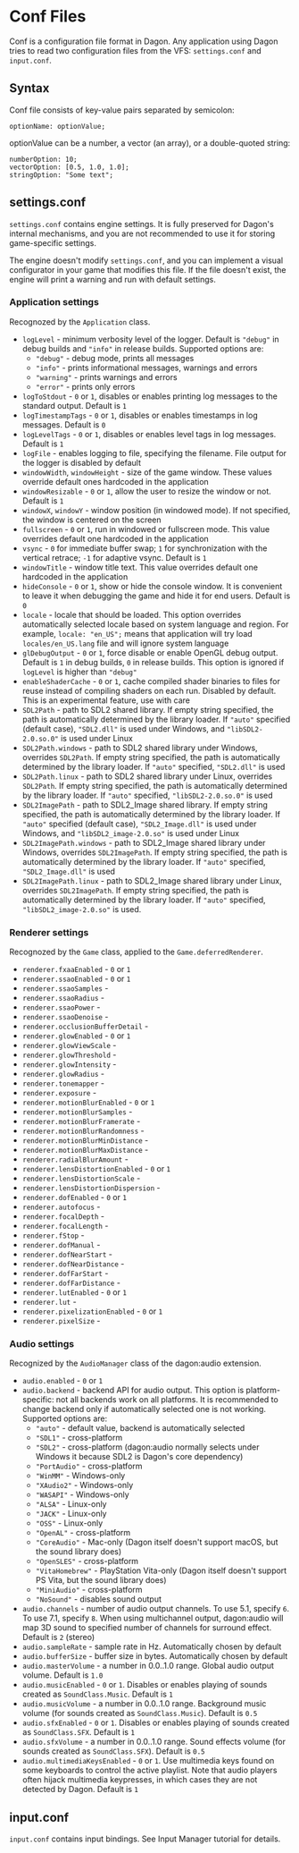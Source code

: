 # Conf Files

Conf is a configuration file format in Dagon. Any application using Dagon tries to read two configuration files from the VFS: `settings.conf` and `input.conf`.

## Syntax

Conf file consists of key-value pairs separated by semicolon:

```
optionName: optionValue;
```

optionValue can be a number, a vector (an array), or a double-quoted string:

```
numberOption: 10;
vectorOption: [0.5, 1.0, 1.0];
stringOption: "Some text";
```

## settings.conf
`settings.conf` contains engine settings. It is fully preserved for Dagon's internal mechanisms, and you are not recommended to use it for storing game-specific settings.

The engine doesn't modify `settings.conf`, and you can implement a visual configurator in your game that modifies this file. If the file doesn't exist, the engine will print a warning and run with default settings.

### Application settings

Recognozed by the `Application` class.

* `logLevel` - minimum verbosity level of the logger. Default is `"debug"` in debug builds and `"info"` in release builds. Supported options are:
  * `"debug"` - debug mode, prints all messages
  * `"info"` - prints informational messages, warnings and errors
  * `"warning"` - prints warnings and errors
  * `"error"` - prints only errors
* `logToStdout` - `0` or `1`, disables or enables printing log messages to the standard output. Default is `1`
* `logTimestampTags` - `0` or `1`, disables or enables timestamps in log messages. Default is `0`
* `logLevelTags` - `0` or `1`, disables or enables level tags in log messages. Default is `1`
* `logFile` - enables logging to file, specifying the filename. File output for the logger is disabled by default
* `windowWidth`, `windowHeight` - size of the game window. These values override default ones hardcoded in the application
* `windowResizable` - `0` or `1`, allow the user to resize the window or not. Default is `1`
* `windowX`, `windowY` - window position (in windowed mode). If not specified, the window is centered on the screen
* `fullscreen` - `0` or `1`, run in windowed or fullscreen mode. This value overrides default one hardcoded in the application
* `vsync` - `0` for immediate buffer swap; `1` for synchronization with the vertical retrace; `-1` for adaptive vsync. Default is `1`
* `windowTitle` - window title text. This value overrides default one hardcoded in the application
* `hideConsole` - `0` or `1`, show or hide the console window. It is convenient to leave it when debugging the game and hide it for end users. Default is `0`
* `locale` - locale that should be loaded. This option overrides automatically selected locale based on system language and region. For example, `locale: "en_US";` means that application will try load `locales/en_US.lang` file and will ignore system language
* `glDebugOutput` - `0` or `1`, force disable or enable OpenGL debug output. Default is `1` in debug builds, `0` in release builds. This option is ignored if `logLevel` is higher than `"debug"`
* `enableShaderCache` - `0` or `1`, cache compiled shader binaries to files for reuse instead of compiling shaders on each run. Disabled by default. This is an experimental feature, use with care
* `SDL2Path` - path to SDL2 shared library. If empty string specified, the path is automatically determined by the library loader. If `"auto"` specified (default case), `"SDL2.dll"` is used under Windows, and `"libSDL2-2.0.so.0"` is used under Linux
* `SDL2Path.windows` - path to SDL2 shared library under Windows, overrides `SDL2Path`. If empty string specified, the path is automatically determined by the library loader. If `"auto"` specified, `"SDL2.dll"` is used
* `SDL2Path.linux` - path to SDL2 shared library under Linux, overrides `SDL2Path`. If empty string specified, the path is automatically determined by the library loader. If `"auto"` specified, `"libSDL2-2.0.so.0"` is used
* `SDL2ImagePath` - path to SDL2_Image shared library. If empty string specified, the path is automatically determined by the library loader. If `"auto"` specified (default case), `"SDL2_Image.dll"` is used under Windows, and `"libSDL2_image-2.0.so"` is used under Linux
* `SDL2ImagePath.windows` - path to SDL2_Image shared library under Windows, overrides `SDL2ImagePath`. If empty string specified, the path is automatically determined by the library loader. If `"auto"` specified, `"SDL2_Image.dll"` is used
* `SDL2ImagePath.linux` - path to SDL2_Image shared library under Linux, overrides `SDL2ImagePath`. If empty string specified, the path is automatically determined by the library loader. If `"auto"` specified, `"libSDL2_image-2.0.so"` is used.

### Renderer settings

Recognozed by the `Game` class, applied to the `Game.deferredRenderer`.

* `renderer.fxaaEnabled` - `0` or `1`
* `renderer.ssaoEnabled` - `0` or `1`
* `renderer.ssaoSamples` - 
* `renderer.ssaoRadius` - 
* `renderer.ssaoPower` - 
* `renderer.ssaoDenoise` - 
* `renderer.occlusionBufferDetail` - 
* `renderer.glowEnabled` - `0` or `1`
* `renderer.glowViewScale` - 
* `renderer.glowThreshold` - 
* `renderer.glowIntensity` - 
* `renderer.glowRadius` - 
* `renderer.tonemapper` - 
* `renderer.exposure` - 
* `renderer.motionBlurEnabled` - `0` or `1`
* `renderer.motionBlurSamples` - 
* `renderer.motionBlurFramerate` - 
* `renderer.motionBlurRandomness` - 
* `renderer.motionBlurMinDistance` - 
* `renderer.motionBlurMaxDistance` - 
* `renderer.radialBlurAmount` - 
* `renderer.lensDistortionEnabled` - `0` or `1`
* `renderer.lensDistortionScale` - 
* `renderer.lensDistortionDispersion` - 
* `renderer.dofEnabled` - `0` or `1`
* `renderer.autofocus` - 
* `renderer.focalDepth` - 
* `renderer.focalLength` - 
* `renderer.fStop` - 
* `renderer.dofManual` - 
* `renderer.dofNearStart` - 
* `renderer.dofNearDistance` - 
* `renderer.dofFarStart` - 
* `renderer.dofFarDistance` - 
* `renderer.lutEnabled` - `0` or `1`
* `renderer.lut` - 
* `renderer.pixelizationEnabled` - `0` or `1`
* `renderer.pixelSize` -

### Audio settings

Recognized by the `AudioManager` class of the dagon:audio extension.

* `audio.enabled` - `0` or `1`
* `audio.backend` - backend API for audio output. This option is platform-specific: not all backends work on all platforms. It is recommended to change backend only if automatically selected one is not working. Supported options are:
  * `"auto"` - default value, backend is automatically selected
  * `"SDL1"` - cross-platform
  * `"SDL2"` - cross-platform (dagon:audio normally selects under Windows it because SDL2 is Dagon's core dependency)
  * `"PortAudio"` - cross-platform
  * `"WinMM"` - Windows-only
  * `"XAudio2"` - Windows-only
  * `"WASAPI"` - Windows-only
  * `"ALSA"` - Linux-only
  * `"JACK"` - Linux-only
  * `"OSS"` - Linux-only
  * `"OpenAL"` - cross-platform
  * `"CoreAudio"` - Mac-only (Dagon itself doesn't support macOS, but the sound library does)
  * `"OpenSLES"` - cross-platform
  * `"VitaHomebrew"` - PlayStation Vita-only (Dagon itself doesn't support PS Vita, but the sound library does)
  * `"MiniAudio"` - cross-platform
  * `"NoSound"` - disables sound output
* `audio.channels` - number of audio output channels. To use 5.1, specify `6`. To use 7.1, specify `8`. When using multichannel output, dagon:audio will map 3D sound to specified number of channels for surround effect. Default is `2` (stereo)
* `audio.sampleRate` - sample rate in Hz. Automatically chosen by default
* `audio.bufferSize` - buffer size in bytes. Automatically chosen by default
* `audio.masterVolume` - a number in 0.0..1.0 range. Global audio output volume. Default is `1.0`
* `audio.musicEnabled` - `0` or `1`. Disables or enables playing of sounds created as `SoundClass.Music`. Default is `1`
* `audio.musicVolume` - a number in 0.0..1.0 range. Background music volume (for sounds created as `SoundClass.Music`). Default is `0.5`
* `audio.sfxEnabled` - `0` or `1`. Disables or enables playing of sounds created as `SoundClass.SFX`. Default is `1`
* `audio.sfxVolume` - a number in 0.0..1.0 range. Sound effects volume (for sounds created as `SoundClass.SFX`). Default is `0.5`
* `audio.multimediaKeysEnabled` - `0` or `1`. Use multimedia keys found on some keyboards to control the active playlist. Note that audio players often hijack multimedia keypresses, in which cases they are not detected by Dagon. Default is `1`

## input.conf
`input.conf` contains input bindings. See Input Manager tutorial for details.
